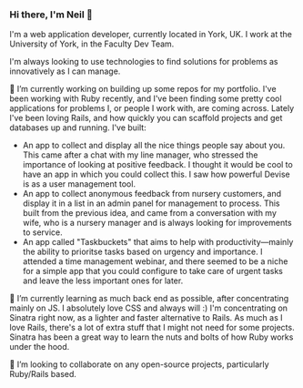 ### Hi there, I'm Neil 👋

I'm a web application developer, currently located in York, UK. I work at the University of York, in the Faculty Dev Team.

I'm always looking to use technologies to find solutions for problems as innovatively as I can manage.

🔭 I’m currently working on building up some repos for my portfolio. I've been working with Ruby recently, and I've been finding some pretty cool applications for problems I, or people I work with, are coming across. Lately I've been loving Rails, and how quickly you can scaffold projects and get databases up and running. I've built:

- An app to collect and display all the nice things people say about you. This came after a chat with my line manager, who stressed the importance of looking at positive feedback. I thought it would be cool to have an app in which you could collect this. I saw how powerful Devise is as a user management tool.
- An app to collect anonymous feedback from nursery customers, and display it in a list in an admin panel for management to process. This built from the previous idea, and came from a conversation with my wife, who is a nursery manager and is always looking for improvements to service.
- An app called "Taskbuckets" that aims to help with productivity—mainly the ability to prioritse tasks based on urgency and importance. I attended a time management webinar, and there seemed to be a niche for a simple app that you could configure to take care of urgent tasks and leave the less important ones for later.

🌱 I’m currently learning as much back end as possible, after concentrating mainly on JS. I absolutely love CSS and always will :) I'm concentrating on Sinatra right now, as a lighter and faster alternative to Rails. As much as I love Rails, there's a lot of extra stuff that I might not need for some projects. Sinatra has been a great way to learn the nuts and bolts of how Ruby works under the hood.

👯 I’m looking to collaborate on any open-source projects, particularly Ruby/Rails based.

<!--
**neilgevaux/neilgevaux** is a ✨ _special_ ✨ repository because its `README.md` (this file) appears on your GitHub profile.

Here are some ideas to get you started:

- 🔭 I’m currently working on ...
- 🌱 I’m currently learning ...
- 👯 I’m looking to collaborate on ...
- 🤔 I’m looking for help with ...
- 💬 Ask me about ...
- 📫 How to reach me: ...
- 😄 Pronouns: ...
- ⚡ Fun fact: ...
-->

